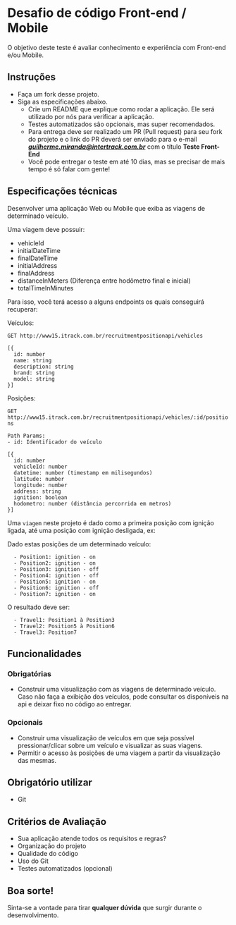 # Desafio de código Front-end / Mobile
O objetivo deste teste é avaliar conhecimento e experiência com Front-end e/ou Mobile.

## Instruções
- Faça um fork desse projeto.
- Siga as especificações abaixo.
  - Crie um README que explique como rodar a aplicação. Ele será utilizado por nós para verificar a aplicação.
  - Testes automatizados são opcionais, mas super recomendados.
  - Para entrega deve ser realizado um PR (Pull request) para seu fork do projeto e o link do PR deverá ser enviado para o e-mail ***guilherme.miranda@intertrack.com.br*** com o título **Teste Front-End**
  - Você pode entregar o teste em até 10 dias, mas se precisar de mais tempo é só falar com gente!

## Especificações técnicas
Desenvolver uma aplicação Web ou Mobile que exiba as viagens de determinado veículo.

Uma viagem deve possuir:
  
  - vehicleId
  - initialDateTime
  - finalDateTime
  - initialAddress
  - finalAddress
  - distanceInMeters (Diferença entre hodômetro final e inicial)
  - totalTimeInMinutes

Para isso, você terá acesso a alguns endpoints os quais conseguirá recuperar:

Veículos:

`GET http://www15.itrack.com.br/recruitmentpositionapi/vehicles`
```
[{
  id: number
  name: string
  description: string
  brand: string
  model: string
}]
```

Posições:

`GET http://www15.itrack.com.br/recruitmentpositionapi/vehicles/:id/positions`
```
Path Params:
- id: Identificador do veículo
```
```
[{
  id: number
  vehicleId: number
  datetime: number (timestamp em milisegundos)
  latitude: number
  longitude: number
  address: string
  ignition: boolean
  hodometro: number (distância percorrida em metros)
}]
```
  
Uma `viagem` neste projeto é dado como a primeira posição com ignição ligada, até uma posição com ignição desligada, ex:

Dado estas posições de um determinado veículo:
```
  - Position1: ignition - on
  - Position2: ignition - on
  - Position3: ignition - off
  - Position4: ignition - off
  - Position5: ignition - on
  - Position6: ignition - off
  - Position7: ignition - on
```
O resultado deve ser:
```
  - Travel1: Position1 à Position3
  - Travel2: Position5 à Position6
  - Travel3: Position7
```
    
## Funcionalidades
 
### Obrigatórias
  - Construir uma visualização com as viagens de determinado veículo. Caso não faça a exibição dos veículos, pode consultar os disponíveis na api e deixar fixo no código ao entregar.

### Opcionais
  - Construir uma visualização de veículos em que seja possível pressionar/clicar sobre um veículo e visualizar as suas viagens.
  - Permitir o acesso às posições de uma viagem a partir da visualização das mesmas.

## Obrigatório utilizar
- Git

## Critérios de Avaliação
- Sua aplicação atende todos os requisitos e regras?
- Organização do projeto
- Qualidade do código
- Uso do Git
- Testes automatizados (opcional)

## Boa sorte!

Sinta-se a vontade para tirar **qualquer dúvida** que surgir durante o desenvolvimento.

